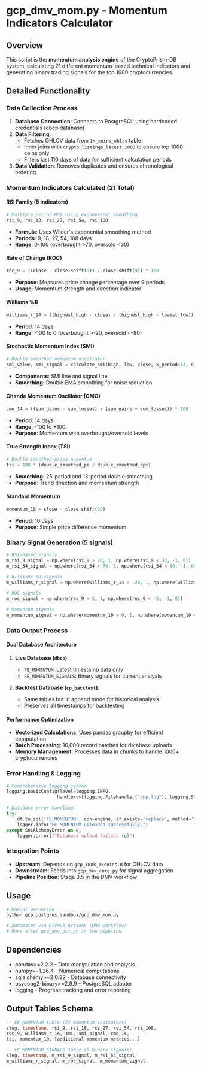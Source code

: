 # gcp_dmv_mom.py - Momentum Indicators Calculator

## Overview
This script is the **momentum analysis engine** of the CryptoPrism-DB system, calculating 21 different momentum-based technical indicators and generating binary trading signals for the top 1000 cryptocurrencies.

## Detailed Functionality

### **Data Collection Process**
1. **Database Connection**: Connects to PostgreSQL using hardcoded credentials (dbcp database)
2. **Data Filtering**: 
   - Fetches OHLCV data from `1K_coins_ohlcv` table
   - Inner joins with `crypto_listings_latest_1000` to ensure top 1000 coins only
   - Filters last 110 days of data for sufficient calculation periods
3. **Data Validation**: Removes duplicates and ensures chronological ordering

### **Momentum Indicators Calculated (21 Total)**

#### **RSI Family (5 indicators)**
```python
# Multiple period RSI using exponential smoothing
rsi_9, rsi_18, rsi_27, rsi_54, rsi_108
```
- **Formula**: Uses Wilder's exponential smoothing method
- **Periods**: 9, 18, 27, 54, 108 days
- **Range**: 0-100 (overbought >70, oversold <30)

#### **Rate of Change (ROC)**
```python
roc_9 = ((close - close.shift(9)) / close.shift(9)) * 100
```
- **Purpose**: Measures price change percentage over 9 periods
- **Usage**: Momentum strength and direction indicator

#### **Williams %R**
```python
williams_r_14 = ((highest_high - close) / (highest_high - lowest_low)) * -100
```
- **Period**: 14 days
- **Range**: -100 to 0 (overbought >-20, oversold <-80)

#### **Stochastic Momentum Index (SMI)**
```python
# Double smoothed momentum oscillator
smi_value, smi_signal = calculate_smi(high, low, close, k_period=14, d_period=3)
```
- **Components**: SMI line and signal line
- **Smoothing**: Double EMA smoothing for noise reduction

#### **Chande Momentum Oscillator (CMO)**
```python
cmo_14 = ((sum_gains - sum_losses) / (sum_gains + sum_losses)) * 100
```
- **Period**: 14 days
- **Range**: -100 to +100
- **Purpose**: Momentum with overbought/oversold levels

#### **True Strength Index (TSI)**
```python
# Double smoothed price momentum
tsi = 100 * (double_smoothed_pc / double_smoothed_apc)
```
- **Smoothing**: 25-period and 13-period double smoothing
- **Purpose**: Trend direction and momentum strength

#### **Standard Momentum**
```python
momentum_10 = close - close.shift(10)
```
- **Period**: 10 days
- **Purpose**: Simple price difference momentum

### **Binary Signal Generation (5 signals)**
```python
# RSI-based signals
m_rsi_9_signal = np.where(rsi_9 > 70, 1, np.where(rsi_9 < 30, -1, 0))
m_rsi_54_signal = np.where(rsi_54 > 70, 1, np.where(rsi_54 < 30, -1, 0))

# Williams %R signals  
m_williams_r_signal = np.where(williams_r_14 > -20, 1, np.where(williams_r_14 < -80, -1, 0))

# ROC signals
m_roc_signal = np.where(roc_9 > 5, 1, np.where(roc_9 < -5, -1, 0))

# Momentum signals
m_momentum_signal = np.where(momentum_10 > 0, 1, np.where(momentum_10 < 0, -1, 0))
```

### **Data Output Process**

#### **Dual Database Architecture**
1. **Live Database (`dbcp`)**:
   - `FE_MOMENTUM`: Latest timestamp data only
   - `FE_MOMENTUM_SIGNALS`: Binary signals for current analysis

2. **Backtest Database (`cp_backtest`)**:
   - Same tables but in append mode for historical analysis
   - Preserves all timestamps for backtesting

#### **Performance Optimization**
- **Vectorized Calculations**: Uses pandas groupby for efficient computation
- **Batch Processing**: 10,000 record batches for database uploads  
- **Memory Management**: Processes data in chunks to handle 1000+ cryptocurrencies

### **Error Handling & Logging**
```python
# Comprehensive logging system
logging.basicConfig(level=logging.INFO, 
                   handlers=[logging.FileHandler("app.log"), logging.StreamHandler()])

# Database error handling
try:
    df.to_sql('FE_MOMENTUM', con=engine, if_exists='replace', method='multi')
    logger.info("FE_MOMENTUM uploaded successfully.")
except SQLAlchemyError as e:
    logger.error(f"Database upload failed: {e}")
```

### **Integration Points**
- **Upstream**: Depends on `gcp_108k_1kcoins.R` for OHLCV data
- **Downstream**: Feeds into `gcp_dmv_core.py` for signal aggregation  
- **Pipeline Position**: Stage 3.5 in the DMV workflow

## Usage
```bash
# Manual execution
python gcp_postgres_sandbox/gcp_dmv_mom.py

# Automated via GitHub Actions (DMV workflow)
# Runs after gcp_dmv_pct.py in the pipeline
```

## Dependencies
- pandas>=2.2.2 - Data manipulation and analysis
- numpy>=1.26.4 - Numerical computations  
- sqlalchemy>=2.0.32 - Database connectivity
- psycopg2-binary>=2.9.9 - PostgreSQL adapter
- logging - Progress tracking and error reporting

## Output Tables Schema
```sql
-- FE_MOMENTUM table (21 momentum indicators)
slug, timestamp, rsi_9, rsi_18, rsi_27, rsi_54, rsi_108,
roc_9, williams_r_14, smi, smi_signal, cmo_14, 
tsi, momentum_10, [additional momentum metrics...]

-- FE_MOMENTUM_SIGNALS table (5 binary signals)  
slug, timestamp, m_rsi_9_signal, m_rsi_54_signal,
m_williams_r_signal, m_roc_signal, m_momentum_signal
```
